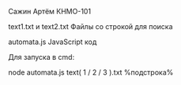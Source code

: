 Сажин Артём КНМО-101

text1.txt и text2.txt Файлы со строкой для поиска

automata.js JavaScript код

Для запуска в cmd:

node automata.js text( 1 / 2 / 3 ).txt %подстрока%

